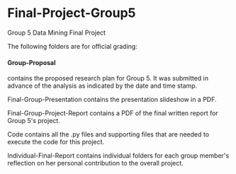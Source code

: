 # Final-Project-Group5
Group 5 Data Mining Final Project

The following folders are for official grading:

#### Group-Proposal 

contains the proposed research plan for Group 5. It was submitted in advance of the analysis as indicated by the date and time stamp.

Final-Group-Presentation contains the presentation slideshow in a PDF.

Final-Group-Project-Report contains a PDF of the final written report for Group 5's project. 

Code contains all the .py files and supporting files that are needed to execute the code for this project.

Individual-Final-Report contains individual folders for each group member's reflection on her personal contribution to the overall project.  
